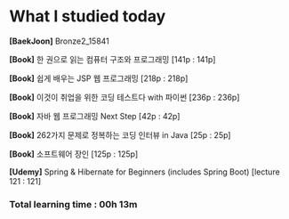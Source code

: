 <h1>What I studied today</h1>

<strong>[BaekJoon]</strong> Bronze2_15841

<strong>[Book]</strong> 한 권으로 읽는 컴퓨터 구조와 프로그래밍 [141p : 141p]

<strong>[Book]</strong> 쉽게 배우는 JSP 웹 프로그래밍 [218p : 218p]

<strong>[Book]</strong> 이것이 취업을 위한 코딩 테스트다 with 파이썬 [236p : 236p]

<strong>[Book]</strong> 자바 웹 프로그래밍 Next Step [42p : 42p]

<strong>[Book]</strong> 262가지 문제로 정복하는 코딩 인터뷰 in Java [25p : 25p]

<strong>[Book]</strong> 소프트웨어 장인 [125p : 125p]

<strong>[Udemy]</strong> Spring & Hibernate for Beginners (includes Spring Boot) [lecture 121 : 121]

<h3>Total learning time : 00h 13m</h3>